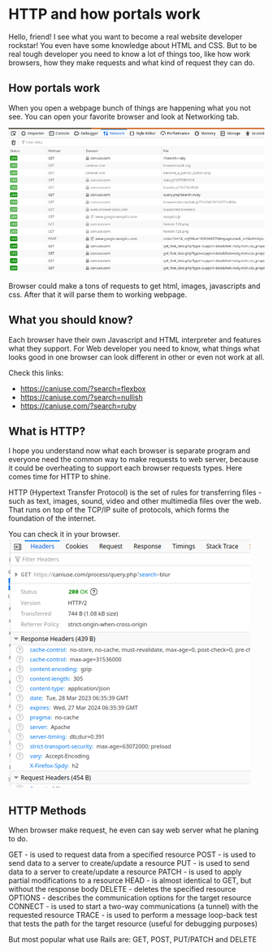 # HTTP and how portals work

Hello, friend! I see what you want to become a real website developer rockstar! You even have some knowledge about HTML and CSS. But to be real tough developer you need to know a lot of things too, like how work browsers, how they make requests and what kind of request they can do.

## How portals work
When you open a webpage bunch of things are happening what you not see. You can open your favorite browser and look at Networking tab.

![Web page requests](/assets/images/webpage-work.png)

Browser could make a tons of requests to get html, images, javascripts and css. After that it will parse them to working webpage.

## What you should know?

Each browser have their own Javascript and HTML interpreter and features what they support. For Web developer you need to know, what things what looks good in one browser can look different in other or even not work at all.

Check this links:
- https://caniuse.com/?search=flexbox
- https://caniuse.com/?search=nullish
- https://caniuse.com/?search=ruby

## What is HTTP?

I hope you understand now what each browser is separate program and everyone need the common way to make requests to web server, because it could be overheating to support each browser requests types. Here comes time for HTTP to shine.

HTTP (Hypertext Transfer Protocol) is the set of rules for transferring files - such as text, images, sound, video and other multimedia files over the web. That runs on top of the TCP/IP suite of protocols, which forms the foundation of the internet.

You can check it in your browser.
![Request body](/assets/images/request-explained.png)

## HTTP Methods

When browser make request, he even can say web server what he planing to do.

GET - is used to request data from a specified resource
POST - is used to send data to a server to create/update a resource
PUT - is used to send data to a server to create/update a resource
PATCH - is used to apply partial modifications to a resource
HEAD -  is almost identical to GET, but without the response body
DELETE - deletes the specified resource
OPTIONS - describes the communication options for the target resource
CONNECT - is used to start a two-way communications (a tunnel) with the requested resource
TRACE - is used to perform a message loop-back test that tests the path for the target resource (useful for debugging purposes)

But most popular what use Rails are: GET, POST, PUT/PATCH and DELETE